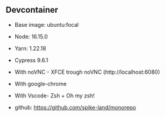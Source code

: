 ## Devcontainer

- Base image: ubuntu:focal
- Node: 16.15.0
- Yarn: 1.22.18
- Cypress 9.6.1
- With noVNC - XFCE trough noVNC (http://localhost:6080)
- With google-chrome
- With Vscode- Zsh + Oh my zsh!

- github: https://github.com/spike-land/monorepo
